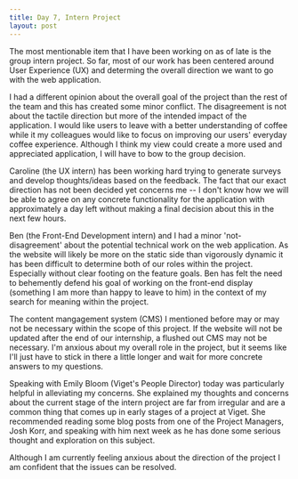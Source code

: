 ```yaml
---
title: Day 7, Intern Project
layout: post
---
```


The most mentionable item that I have been working on as of late is the group
intern project. So far, most of our work has been centered around User Experience
(UX) and determing the overall direction we want to go with the web application.

I had a different opinion about the overall goal of the project than the rest of 
the team and this has created some minor conflict. The disagreement is not about
the tactile direction but more of the intended impact of the application. I
would like users to leave with a better understanding of coffee while it my
colleagues would like to focus on improving our users' everyday coffee 
experience. Although I think my view could create a more used and appreciated 
application, I will have to bow to the group decision.

Caroline (the UX intern) has been working hard trying to generate surveys and
develop thoughts/ideas based on the feedback. The fact that our exact direction 
has not been decided yet concerns me -- I don't know how we will be able to 
agree on any concrete functionality for the application with approximately a day 
left without making a final decision about this in the next few hours.

Ben (the Front-End Development intern) and I had a minor 'not-disagreement' 
about the potential technical work on the web application. As the website 
will likely be more on the static side than vigorously dynamic it has been
difficult to determine both of our roles within the project. Especially 
without clear footing on the feature goals. Ben has felt the need to 
behemently defend his goal of working on the front-end display (something
I am more than happy to leave to him) in the context of my search for 
meaning within the project. 

The content mangagement system (CMS) I mentioned before may or may not be necessary 
within the scope of this project. If the website will not be updated after
the end of our internship, a flushed out CMS may not be necessary. I'm anxious
about my overall role in the project, but it seems like I'll just have to stick
in there a little longer and wait for more concrete answers to my questions.

Speaking with Emily Bloom (Viget's People Director) today was particularly helpful
in alleviating my concerns. She explained my thoughts and concerns about the 
current stage of the intern project are far from irregular and are a common
thing that comes up in early stages of a project at Viget. She recommended 
reading some blog posts from one of the Project Managers, Josh Korr, and 
speaking with him next week as he has done some serious thought and 
exploration on this subject.

Although I am currently feeling anxious about the direction of the project
I am confident that the issues can be resolved.
